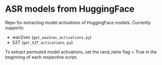 # ASR models from HuggingFace

Repo for extracting model activations of HuggingFace models. Currently supports:

- wav2vec (`get_wav2vec_activations.py`)
- S2T (`get_S2T_activations.py`)

To extract permuted model activations, set the rand_netw flag = True in the beginning of each respective script.
